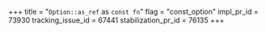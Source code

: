 +++
title = "`Option::as_ref` as `const fn`"
flag = "const_option"
impl_pr_id = 73930
tracking_issue_id = 67441
stabilization_pr_id = 76135
+++
